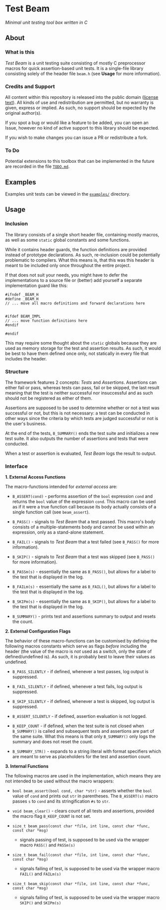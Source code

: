 # Test Beam

_Minimal unit testing tool box written in C_

## About

### What is this

_Test Beam_ is a unit testing suite consisting of mostly C preprocessor 
macros for quick assertion-based unit tests. It is a single-file library 
consisting solely of the header file `beam.h` (see **Usage** for more 
information).

### Credits and Support

All content within this repository is released into the public domain 
([license 
text](https://github.com/ess3sq/test-beam/blob/master/LICENSE)). All 
kinds of use and redistribution are permitted, but no warranty is given, 
express or implied. As such, no support should be expected by the 
original author(s).

If you spot a bug or would like a feature to be added, you can open an 
Issue, however no kind of active support to this library should be 
expected.

If you wish to make changes you can issue a PR or redistribute a fork.

### To Do

Potential extensions to this toolbox that can be implemented in the future
are recorded in the file [`TODO.md`](https://github.com/ess3sq/test-beam/blob/master/TODO.md).

## Examples

Examples unit tests can be viewed in the [`examples/`](https://github.com/ess3sq/test-beam/tree/master/examples) directory.

## Usage

### Inclusion

The library consists of a single short header file, containing mostly 
macros, as well as some `static` global constants and some functions.

While it contains header guards, the function definitions are provided 
instead of prototype declarations. As such, re-inclusion could be 
potentially problematic to compilers. What this means is, that this was 
this header is meant to be included only once throughout the entire 
project.

If that does not suit your needs, you might have to defer the 
implementations to a source file or (better) add yourself a separate 
implementation guard like this:

	#ifndef _BEAM_H
	#define _BEAM_H
	// ... move all macro definitions and forward declarations here
	

	#ifdef BEAM_IMPL
	// ... move function definitions here
	#endif

	#endif

This may require some thought about the `static` globals because they 
are used as memory storage for the test and assertion results. As such, 
it would be best to have them defined once only, not statically in every 
file that includes the header.

### Structure

The framework features 2 concepts: _Tests_ and _Assertions_. Assertions 
can either fail or pass, whereas tests can pass, fail or be skipped, the 
last result meaning that the test is neither successful nor insuccessful 
and as such should not be registered as either of them.

Assertions are supposed to be used to determine whether or not a test 
was successful or not, but this is not necessary: a test can be 
conducted in other ways since the criteria by which tests are judged 
successful or not is the user's business.

At the end of the tests, `B_SUMMARY()` ends the test suite and 
initializes a new test suite. It also outputs the number of assertions 
and tests that were conducted.

When a test or assertion is evaluated, _Test Beam_ logs the result to 
output.

### Interface

**1. External Access Functions**

The macro-functions intended for _external access_ are:

* `B_ASSERT(cond)` - performs assertion of the `bool` expression `cond` 
  and returns the `bool` value of the expression `cond`. This macro can 
  be used as if it were a true function call because its body actually 
  consists of a single function call (see `beam_assert`).

* `B_PASS()` - signals to _Test Beam_ that a test passed. This macro's 
  body consists of a multiple-statements body and cannot be used within 
  an expression, only as a stand-alone statement.

* `B_FAIL()` - signals to _Test Beam_ that a test failed (see `B_PASS()` 
  for more information).

* `B_SKIP()` - signals to _Test Beam_ that a test was skipped (see 
  `B_PASS()` for more information).

* `B_PASSm(s)` - essentially the same as `B_PASS()`, but allows for a 
  label to the test that is displayed in the log.

* `B_FAILm(s)` - essentially the same as `B_FAIL()`, but allows for a 
  label to the test that is displayed in the log.

* `B_SKIPm(s)` - essentially the same as `B_SKIP()`, but allows for a 
  label to the test that is displayed in the log.

* `B_SUMMARY()` - prints test and assertions summary to output and 
  resets the count.


**2. External Configuration Flags**

The behavior of these macro-functions can be customised by defining the 
following macros constants which serve as flags _before_ including the 
header (the value of the macro is _not_ used as a switch, only the state 
of defined/undefined is). As such, it is probably best to leave their 
values as undefined.

* `B_PASS_SILENTLY` - if defined, whenever a test passes, log output is 
  suppressed.

* `B_FAIL_SILENTLY` - if defined, whenever a test fails, log output is 
  suppressed.

* `B_SKIP_SILENTLY` - if defined, whenever a test is skipped, log output 
  is suppressed.

* `B_ASSERT_SILENTLY` - if defined, assertion evaluation is not logged.

* `B_KEEP_COUNT` - if defined, when the test suite is not closed when 
  `B_SUMMARY()` is called and subsequent tests and assertions are part 
  of the same suite. What this means is that only `B_SUMMARY()` only 
  logs the summary and does not reset the count.


* `B_SUMMARY_STR()` - expands to a string literal with format specifiers 
  which are meant to serve as placeholders for the test and assertion 
  count.


**3. Internal Functions**

The following macros are used in the implementation, which means they are
not intended to be used without the macro wrappers:

* `bool beam_assert(bool cond, char *str)` - asserts whether the `bool`
  value of `cond` and prints out `str` in parentheses. The `B_ASSERT(s)`
  macro passes `s` to `cond` and its stringification `#s` to `str`.
  
* `void beam_clear()` - clears count of all tests and assertions, provided
  the macro flag `B_KEEP_COUNT` is not set.
  
* `size_t beam_pass(const char *file, int line, const char *func, const char *msg)`
  - signals passing of test, is supposed to be used via the wrapper macro
    `PASS()` and `PASSm(s)`
    
* `size_t beam_fail(const char *file, int line, const char *func, const char *msg)`
  - signals failing of test, is supposed to be used via the wrapper macro
    `FAIL()` and `FAILm(s)`
    
* `size_t beam_skip(const char *file, int line, const char *func, const char *msg)`
  - signals failing of test, is supposed to be used via the wrapper macro
    `SKIP()` and `SKIPm(s)`
